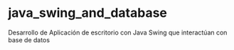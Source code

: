 # java_swing_and_database
Desarrollo de Aplicación de escritorio con Java Swing que interactúan con base de datos
